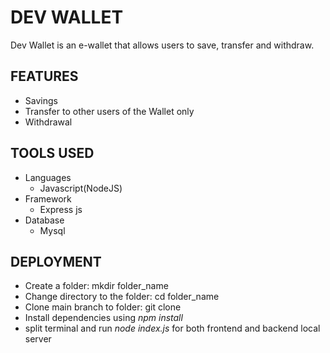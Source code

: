 # DEV WALLET

Dev Wallet is an e-wallet that allows users to save, transfer and withdraw.

## FEATURES
- Savings
- Transfer to other users of the Wallet only
- Withdrawal
## TOOLS USED
- Languages
  - Javascript(NodeJS)
- Framework
  - Express js
- Database
  - Mysql
## DEPLOYMENT
- Create a folder: mkdir folder_name
- Change directory to the folder: cd folder_name
- Clone main branch to folder: git clone
- Install dependencies using *npm install*
- split terminal and run *node index.js* for both frontend and backend local server
